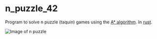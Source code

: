 # n_puzzle_42
Program to solve n puzzle (taquin) games using the [A* algorithm](https://en.wikipedia.org/wiki/A*_search_algorithm). In [rust](https://www.rust-lang.org/).

![Image of n puzzle](https://github.com/gbersac/n_puzzle_42/blob/master/taquin.png)
